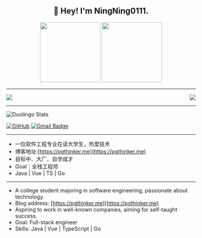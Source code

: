 
<h2 align="center">👋 Hey! I'm NingNing0111.</h1> 

<p align="center"> <img src="https://octodex.github.com/images/daftpunktocat-thomas.gif" height="160px" width="160px"> <img src="https://octodex.github.com/images/daftpunktocat-guy.gif" height="160px" width="160px"> </p>

---

  <a href="https://github.com/anuraghazra/github-readme-stats">
  <img align="center" src="https://github-readme-stats.vercel.app/api?username=ningning0111&show_icons=true&theme=radical" />
  <img align="right" src="https://github-readme-stats.vercel.app/api/top-langs/?username=ningning0111&layout=compact&langs_count=8" />
</a>

---


<img src="https://duolingo-stats-card.vercel.app/api?id=1267129697" alt="Duolingo Stats"/>

[![GitHub](https://img.shields.io/badge/GitHub-ningning0111-lightgrey?style=flat-square&logo=github)](https://www.github.com/ningning0111/)
[![Gmail Badge](https://img.shields.io/badge/-zdncode@gmail.com-c14438?style=flat-square&logo=Gmail&logoColor=white&link=mailto:zdncode@gmail.com)](mailto:zdncode@gmail.com)

---

- 一位软件工程专业在读大学生，热爱技术
- 博客地址:[https://pgthinker.me](https://pgthinker.me)
- 目标中、大厂、自学成才
- Goal：全栈工程师
- Java | Vue | TS | Go

---

- A college student majoring in software engineering, passionate about technology.
- Blog address: [https://pgthinker.me](https://pgthinker.me)
- Aspiring to work in well-known companies, aiming for self-taught success.
- Goal: Full-stack engineer
- Skills: Java | Vue | TypeScript | Go
